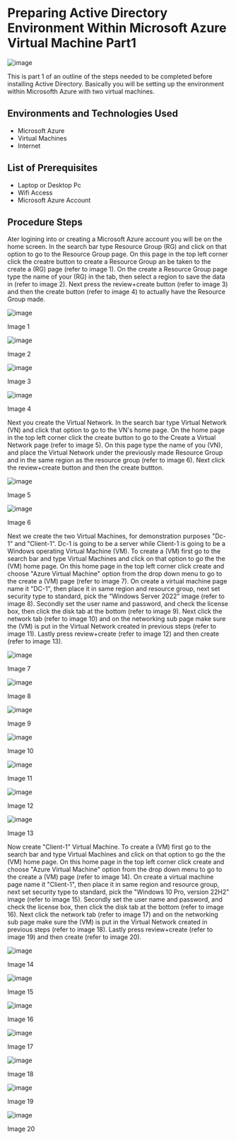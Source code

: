 # Preparing Active Directory Environment Within Microsoft Azure Virtual Machine Part1
![image](https://github.com/user-attachments/assets/e4f41676-9505-49cf-82a1-c1ad2d5cf390)



This is part 1 of an outline of the steps needed to be completed before installing Active Directory. Basically you will be setting up the environment within Microsofth Azure with two virtual machines.<br />


<h2>Environments and Technologies Used</h2>

- Microsoft Azure
- Virtual Machines
- Internet 

<h2>List of Prerequisites</h2>

- Laptop or Desktop Pc                                                                                                                                 
- Wifi Access
- Microsoft Azure Account

<h2>Procedure Steps</h2>

Ater logining into or creating a Microsoft Azure account you will be on the home screen. In the search bar type Resource Group (RG) and click on that option to go to the Resource Group page. On this page in the top left corner click the creatre button to create a Resource Group an be taken to the create a (RG) page (refer to image 1). On the create a Resource Group page type the name of your (RG) in the tab, then select a region to save the data in (refer to image 2). Next press the review+create button (refer to image 3) and then the create button (refer to image 4) to actually have the Resource Group made.

![image](https://github.com/user-attachments/assets/8ecf164a-2440-4a74-a6e5-7b3def1f659d)
<p>Image 1
</p>

![image](https://github.com/user-attachments/assets/01838b92-b0e2-4f62-b11d-a4d30f1d9c5a)
<p>Image 2
</p>

![image](https://github.com/user-attachments/assets/a49416d7-6bdb-4f56-bce0-f765f35de347)
<p>Image 3
</p>

![image](https://github.com/user-attachments/assets/4658e411-7320-4460-b52d-30efefb3aa88)
<p>Image 4
</p>

Next you create the Virtual Network. In the search bar type Virtual Network (VN) and click that option to go to the VN's home page. On the home page in the top left corner click the create button to go to the Create a Virtual Network page (refer to image 5). On this page type the name of you (VN), and place the Virtual Network under the previously made Resource Group and in the same region as the resource group (refer to image 6). Next click the review+create button and then the create buttton.

![image](https://github.com/user-attachments/assets/2ba22787-26cb-48ed-866b-38b8d36c8f2f)
<p>Image 5
</p>

![image](https://github.com/user-attachments/assets/a63ef035-f213-4c96-8100-0aa29ace084f)

<p>Image 6
</p>

Next we create the two Virtual Machines, for demonstration purposes "Dc-1" and "Client-1". Dc-1 is going to be a server while Client-1 is going to be a Windows operating Virtual Machine (VM). To create a (VM) first go to the search bar and type Virtual Machines and click on that option to go the the (VM) home page. On this home page in the top left corner click create and choose "Azure Virtual Machine" option from the drop down menu to go to the create a (VM) page (refer to image 7). On create a virtual machine page name it "DC-1", then place it in same region and resource group, next set security type to standard, pick the "Windows Server 2022" image (refer to image 8). Secondly set the user name and password, and check the license box, then click the disk tab at the bottom (refer to image 9). Next click the network tab (refer to image 10) and on the networking sub page make sure the (VM) is put in the Virtual Network created in previous steps (refer to image 11). Lastly press review+create (refer to image 12) and then create (refer to image 13).

![image](https://github.com/user-attachments/assets/c25ee35e-f0e8-4bc2-bd2b-3c060223b336)
<p>Image 7
</p>

![image](https://github.com/user-attachments/assets/fbb1f3c1-da0a-4e45-8888-cf60cc66ddb0)
<p>Image 8
</p>

![image](https://github.com/user-attachments/assets/b1bb605b-ca39-4f8b-9058-25cd1a491f8c)
<p>Image 9
</p>

![image](https://github.com/user-attachments/assets/617fcfb8-0f56-43c3-8625-02197298af42)
<p>Image 10
</p>

![image](https://github.com/user-attachments/assets/409804be-1833-4b0e-9349-b76e91098b05)
<p>Image 11
</p>

![image](https://github.com/user-attachments/assets/ba43c57b-885f-4ac7-a240-415cbb77a9b8)
<p>Image 12
</p>

![image](https://github.com/user-attachments/assets/fbf282c3-0a51-46ef-9ef4-52c13c33cf9c)
<p>Image 13
</p>


Now create "Client-1" Virtual Machine. To create a (VM) first go to the search bar and type Virtual Machines and click on that option to go the the (VM) home page. On this home page in the top left corner click create and choose "Azure Virtual Machine" option from the drop down menu to go to the create a (VM) page (refer to image 14). On create a virtual machine page name it "Client-1", then place it in same region and resource group, next set security type to standard, pick the "Windows 10 Pro, version 22H2" image (refer to image 15). Secondly set the user name and password, and check the license box, then click the disk tab at the bottom (refer to image 16). Next click the network tab (refer to image 17) and on the networking sub page make sure the (VM) is put in the Virtual Network created in previous steps (refer to image 18). Lastly press review+create (refer to image 19) and then create (refer to image 20).

![image](https://github.com/user-attachments/assets/c25ee35e-f0e8-4bc2-bd2b-3c060223b336)
<p>Image 14
</p>

![image](https://github.com/user-attachments/assets/70bef57e-05ea-4060-af75-585dd2752b81)
<p>Image 15
</p>

![image](https://github.com/user-attachments/assets/00de40b2-97f2-465b-9c83-48f1e6e790da)
<p>Image 16
</p>

![image](https://github.com/user-attachments/assets/da8a5033-f132-466a-a8b1-7fe85d613c85)
<p>Image 17
</p>

![image](https://github.com/user-attachments/assets/f97a9803-c6e5-4bfd-8181-159d5d1ef35f)
<p>Image 18
</p>

![image](https://github.com/user-attachments/assets/c207c679-838c-40b4-9630-7acf98040629)
<p>Image 19
</p>

![image](https://github.com/user-attachments/assets/aa35a7f7-76fa-4d6e-8da7-d0cda847e8cd)
<p>Image 20
</p>




